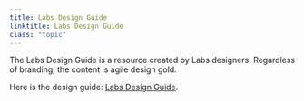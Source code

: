 ```yaml
---
title: Labs Design Guide
linktitle: Labs Design Guide
class: "topic"
---
```


The Labs Design Guide is a resource created by Labs designers. Regardless of branding, the content is agile design gold.

Here is the design guide: [Labs Design Guide](images/design-guide.pdf).





